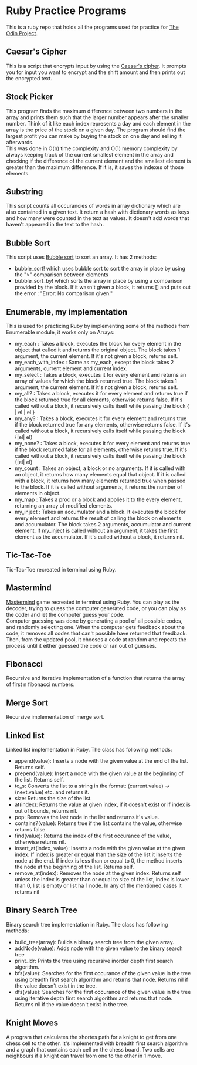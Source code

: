 # Ruby Practice Programs

This is a ruby repo that holds all the programs used for practice for [The Odin Project](https://www.theodinproject.com).  

## Caesar's Cipher

This is a script that encrypts input by using the [Caesar's cipher](https://en.wikipedia.org/wiki/Caesar_cipher). It prompts you for input you want to encrypt and the shift amount and then prints out the encrypted text.  

## Stock Picker

This program finds the maximum difference between two numbers in the array and prints them such that the larger number appears after the smaller number. Think of it like each index represents a day and each element in the array is the price of the stock on a given day. The program should find the largest profit you can make by buying the stock on one day and selling it afterwards.  
This was done in O(n) time complexity and O(1) memory complexity by always keeping track of the current smallest element in the array and checking if the difference of the current element and the smallest element is greater than the maximum difference. If it is, it saves the indexes of those elements.  

## Substring

This script counts all occurancies of words in array dictionary which are also contained in a given text. It return a hash with dictionary words as keys and how many were counted in the text as values. It doesn't add words that haven't appeared in the text to the hash.  

## Bubble Sort

This script uses [Bubble sort](https://en.wikipedia.org/wiki/Bubble_sort) to sort an array. It has 2 methods:   
- bubble_sort! which uses bubble sort to sort the array in place by using the ">" comparison between elements
- bubble_sort_by! which sorts the array in place by using a comparison provided by the block. If it wasn't given a block, it returns [] and puts out the error : "Error: No comparison given."  

## Enumerable, my implementation

This is used for practicing Ruby by implementing some of the methods from Enumerable module, it works only on Arrays:
- my_each : Takes a block, executes the block for every element in the object that called it and returns the original object. The block takes 1 argument, the current element. If it's not given a block, returns self.
- my_each_with_index : Same as my_each, except the block takes 2 arguments, current element and current index.
- my_select : Takes a block, executes it for every element and returns an array of values for which the block returned true. The block takes 1 argument, the current element. If it's not given a block, returns self.
- my_all? : Takes a block, executes it for every element and returns true if the block returned true for all elements, otherwise returns false. If it's called without a block, it recursively calls itself while passing the block { | el | el }
- my_any? : Takes a block, executes it for every element and returns true if the block returned true for any elements, otherwise returns false. If it's called without a block, it recursively calls itself while passing the block {|el| el}
- my_none? : Takes a block, executes it for every element and returns true if the block returned false for all elements, otherwise returns true. If it's called without a block, it recursively calls itself while passing the block {|el| el}
- my_count : Takes an object, a block or no arguments. If it is called with an object, it returns how many elements equal that object. If it is called with a block, it returns how many elements returned true when passed to the block. If it is called without arguments, it returns the number of elements in object.
- my_map : Takes a proc or a block and applies it to the every element, returning an array of modified elements.
- my_inject : Takes an accumulator and a block. It executes the block for every element and returns the result of calling the block on elements and accumulator. The block takes 2 arguments, accumulator and current element. If my_inject is called without an argument, it takes the first element as the accumulator. If it's called without a block, it returns nil.

## Tic-Tac-Toe

Tic-Tac-Toe recreated in terminal using Ruby.

## Mastermind

[Mastermind](https://en.wikipedia.org/wiki/Mastermind_(board_game)) game recreated in terminal using Ruby. You can play as the decoder, trying to guess the computer generated code, or you can play as the coder and let the computer guess your code.  
Computer guessing was done by generating a pool of all possible codes, and randomly selecting one. When the computer gets feedback about the code, it removes all codes that can't possible have returned that feedback. Then, from the updated pool, it chooses a code at random and repeats the process until it either guessed the code or ran out of guesses.

## Fibonacci 
Recursive and iterative implementation of a function that returns the array of first n fibonacci numbers.

## Merge Sort
Recursive implementation of merge sort.

## Linked list
Linked list implementation in Ruby. The class has following methods:
- append(value): Inserts a node with the given value at the end of the list. Returns self.
- prepend(value): Insert a node with the given value at the beginning of the list. Returns self.
- to_s: Converts the list to a string in the format: (current.value) -> (next.value) etc. and returns it.
- size: Returns the size of the list.
- at(index): Returns the value at given index, if it doesn't exist or if index is out of bounds, returns nil.
- pop: Removes the last node in the list and returns it's value.
- contains?(value): Returns true if the list contains the value, otherwise returns false.
- find(value): Returns the index of the first occurance of the value, otherwise returns nil.
- insert_at(index, value): Inserts a node with the given value at the given index. If index is greater or equal than the size of the list it inserts the node at the end. If index is less than or equal to 0, the method inserts the node at the beginning of the list. Returns self.
- remove_at(index): Removes the node at the given index. Returns self unless the index is greater than or equal to size of the list, index is lower than 0, list is empty or list ha 1 node. In any of the mentioned cases it returns nil

## Binary Search Tree
Binary search tree implementation in Ruby. The class has following methods:
- build_tree(array): Builds a binary search tree from the given array.
- addNode(value): Adds node with the given value to the binary search tree
- print_ldr: Prints the tree using recursive inorder depth first search algorithm.
- bfs(value): Searches for the first occurance of the given value in the tree using breadth first search algorithm and returns that node. Returns nil if the value doesn't exist in the tree.
- dfs(value): Searches for the first occurance of the given value in the tree using iterative depth first search algorithm and returns that node. Returns nil if the value doesn't exist in the tree.

## Knight Moves

A program that calculates the shortes path for a knight to get from one chess cell to the other. It's implemented with breadth first search algorithm and a graph that contains each cell on the chess board. Two cells are neighbours if a knight can travel from one to the other in 1 move.